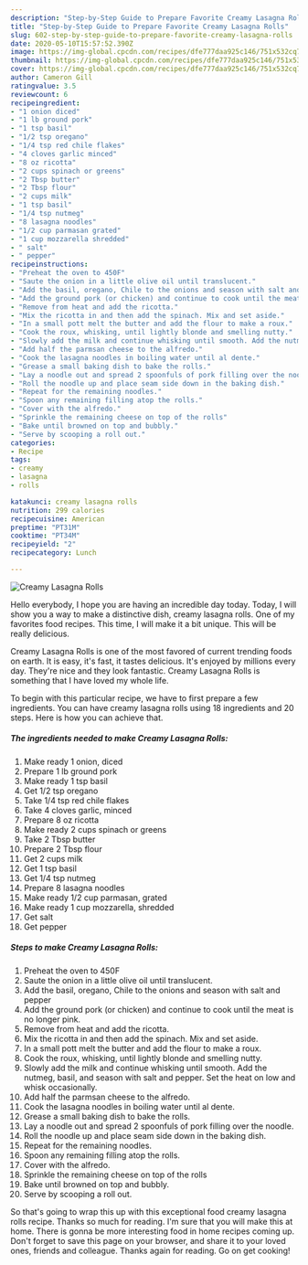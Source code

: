 ```yaml
---
description: "Step-by-Step Guide to Prepare Favorite Creamy Lasagna Rolls"
title: "Step-by-Step Guide to Prepare Favorite Creamy Lasagna Rolls"
slug: 602-step-by-step-guide-to-prepare-favorite-creamy-lasagna-rolls
date: 2020-05-10T15:57:52.390Z
image: https://img-global.cpcdn.com/recipes/dfe777daa925c146/751x532cq70/creamy-lasagna-rolls-recipe-main-photo.jpg
thumbnail: https://img-global.cpcdn.com/recipes/dfe777daa925c146/751x532cq70/creamy-lasagna-rolls-recipe-main-photo.jpg
cover: https://img-global.cpcdn.com/recipes/dfe777daa925c146/751x532cq70/creamy-lasagna-rolls-recipe-main-photo.jpg
author: Cameron Gill
ratingvalue: 3.5
reviewcount: 6
recipeingredient:
- "1 onion diced"
- "1 lb ground pork"
- "1 tsp basil"
- "1/2 tsp oregano"
- "1/4 tsp red chile flakes"
- "4 cloves garlic minced"
- "8 oz ricotta"
- "2 cups spinach or greens"
- "2 Tbsp butter"
- "2 Tbsp flour"
- "2 cups milk"
- "1 tsp basil"
- "1/4 tsp nutmeg"
- "8 lasagna noodles"
- "1/2 cup parmasan grated"
- "1 cup mozzarella shredded"
- " salt"
- " pepper"
recipeinstructions:
- "Preheat the oven to 450F"
- "Saute the onion in a little olive oil until translucent."
- "Add the basil, oregano, Chile to the onions and season with salt and pepper"
- "Add the ground pork (or chicken) and continue to cook until the meat is no longer pink."
- "Remove from heat and add the ricotta."
- "Mix the ricotta in and then add the spinach. Mix and set aside."
- "In a small pott melt the butter and add the flour to make a roux."
- "Cook the roux, whisking, until lightly blonde and smelling nutty."
- "Slowly add the milk and continue whisking until smooth. Add the nutmeg, basil, and season with salt and pepper. Set the heat on low and whisk occasionally."
- "Add half the parmsan cheese to the alfredo."
- "Cook the lasagna noodles in boiling water until al dente."
- "Grease a small baking dish to bake the rolls."
- "Lay a noodle out and spread 2 spoonfuls of pork filling over the noodle."
- "Roll the noodle up and place seam side down in the baking dish."
- "Repeat for the remaining noodles."
- "Spoon any remaining filling atop the rolls."
- "Cover with the alfredo."
- "Sprinkle the remaining cheese on top of the rolls"
- "Bake until browned on top and bubbly."
- "Serve by scooping a roll out."
categories:
- Recipe
tags:
- creamy
- lasagna
- rolls

katakunci: creamy lasagna rolls 
nutrition: 299 calories
recipecuisine: American
preptime: "PT31M"
cooktime: "PT34M"
recipeyield: "2"
recipecategory: Lunch

---
```



![Creamy Lasagna Rolls](https://img-global.cpcdn.com/recipes/dfe777daa925c146/751x532cq70/creamy-lasagna-rolls-recipe-main-photo.jpg)

Hello everybody, I hope you are having an incredible day today. Today, I will show you a way to make a distinctive dish, creamy lasagna rolls. One of my favorites food recipes. This time, I will make it a bit unique. This will be really delicious.



Creamy Lasagna Rolls is one of the most favored of current trending foods on earth. It is easy, it's fast, it tastes delicious. It's enjoyed by millions every day. They're nice and they look fantastic. Creamy Lasagna Rolls is something that I have loved my whole life.


To begin with this particular recipe, we have to first prepare a few ingredients. You can have creamy lasagna rolls using 18 ingredients and 20 steps. Here is how you can achieve that.

<!--inarticleads1-->

##### The ingredients needed to make Creamy Lasagna Rolls:

1. Make ready 1 onion, diced
1. Prepare 1 lb ground pork
1. Make ready 1 tsp basil
1. Get 1/2 tsp oregano
1. Take 1/4 tsp red chile flakes
1. Take 4 cloves garlic, minced
1. Prepare 8 oz ricotta
1. Make ready 2 cups spinach or greens
1. Take 2 Tbsp butter
1. Prepare 2 Tbsp flour
1. Get 2 cups milk
1. Get 1 tsp basil
1. Get 1/4 tsp nutmeg
1. Prepare 8 lasagna noodles
1. Make ready 1/2 cup parmasan, grated
1. Make ready 1 cup mozzarella, shredded
1. Get  salt
1. Get  pepper




<!--inarticleads2-->

##### Steps to make Creamy Lasagna Rolls:

1. Preheat the oven to 450F
1. Saute the onion in a little olive oil until translucent.
1. Add the basil, oregano, Chile to the onions and season with salt and pepper
1. Add the ground pork (or chicken) and continue to cook until the meat is no longer pink.
1. Remove from heat and add the ricotta.
1. Mix the ricotta in and then add the spinach. Mix and set aside.
1. In a small pott melt the butter and add the flour to make a roux.
1. Cook the roux, whisking, until lightly blonde and smelling nutty.
1. Slowly add the milk and continue whisking until smooth. Add the nutmeg, basil, and season with salt and pepper. Set the heat on low and whisk occasionally.
1. Add half the parmsan cheese to the alfredo.
1. Cook the lasagna noodles in boiling water until al dente.
1. Grease a small baking dish to bake the rolls.
1. Lay a noodle out and spread 2 spoonfuls of pork filling over the noodle.
1. Roll the noodle up and place seam side down in the baking dish.
1. Repeat for the remaining noodles.
1. Spoon any remaining filling atop the rolls.
1. Cover with the alfredo.
1. Sprinkle the remaining cheese on top of the rolls
1. Bake until browned on top and bubbly.
1. Serve by scooping a roll out.




So that's going to wrap this up with this exceptional food creamy lasagna rolls recipe. Thanks so much for reading. I'm sure that you will make this at home. There is gonna be more interesting food in home recipes coming up. Don't forget to save this page on your browser, and share it to your loved ones, friends and colleague. Thanks again for reading. Go on get cooking!
